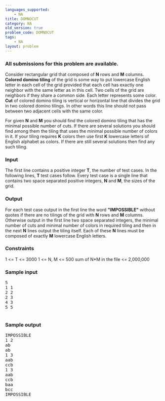 ```yaml
---
languages_supported:
    - NA
title: DOMNOCUT
category: NA
old_version: true
problem_code: DOMNOCUT
tags:
    - NA
layout: problem
---
```

###  All submissions for this problem are available. 

Consider rectangular grid that composed of **N** rows and **M** columns. **Colored domino tiling** of the grid is some way to put lowercase English letter in each cell of the grid provided that each cell has exactly one neighbor with the same letter as in this cell. Two cells of the grid are neighbors if they share a common side. Each letter represents some color. **Cut** of colored domino tiling is vertical or horizontal line that divides the grid in two colored domino tilings. In other words this line should not pass between two adjacent cells with the same color. 

 For given **N** and **M** you should find the colored domino tiling that has the minimal possible number of cuts. If there are several solutions you should find among them the tiling that uses the minimal possible number of colors in it. If your tiling requires **K** colors then use first **K** lowercase letters of English alphabet as colors. If there are still several solutions then find any such tiling.

### Input

The first line contains a positive integer **T**, the number of test cases. In the following lines, **T** test cases follow. Every test case is a single line that contains two space separated positive integers, **N** and **M**, the sizes of the grid.

### Output

For each test case output in the first line the word **"IMPOSSIBLE"** without quotes if there are no tilings of the grid with **N** rows and **M** columns. Otherwise output in the first line two space separated integers, the minimal number of cuts and minimal number of colors in required tiling and then in the next **N** lines output the tiling itself. Each of these **N** lines must be composed of exactly **M** lowercase English letters.

### Constraints

1 &lt;= T &lt;= 3000 
 1 &lt;= N, M &lt;= 500 
 sum of N\*M in the file &lt;= 2,000,000

### Sample input

<pre>5
1 1
2 2
2 3
4 3
5 5

</pre>
### Sample output

<pre>IMPOSSIBLE
1 2
ab
ab
1 3
aab
ccb
1 3
aab
ccb
baa
bcc
IMPOSSIBLE
</pre>